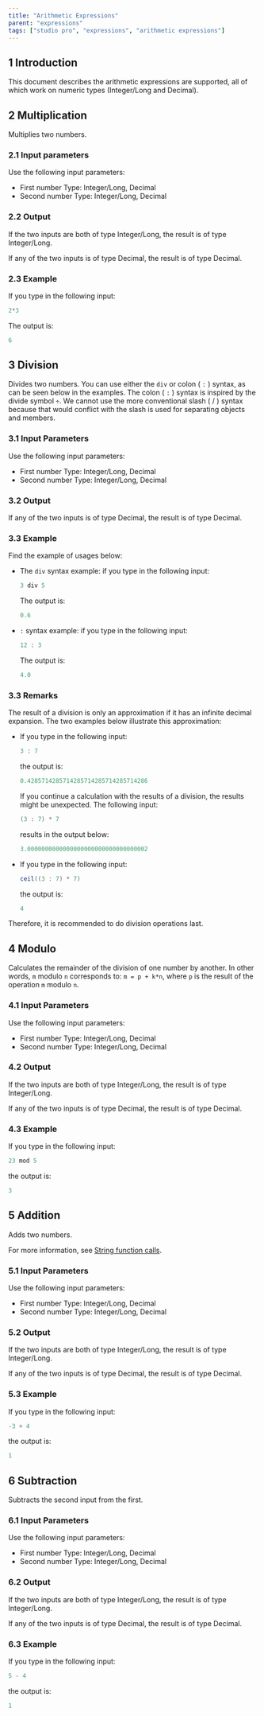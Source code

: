 ```yaml
---
title: "Arithmetic Expressions"
parent: "expressions"
tags: ["studio pro", "expressions", "arithmetic expressions"]
---
```


## 1 Introduction

This document describes the arithmetic expressions are supported, all of which work on numeric types (Integer/Long and Decimal).

## 2 Multiplication

Multiplies two numbers.

### 2.1 Input parameters

Use the following input parameters:

*   First number
    Type: Integer/Long, Decimal
*   Second number
    Type: Integer/Long, Decimal

### 2.2 Output

If the two inputs are both of type Integer/Long, the result is of type Integer/Long.

If any of the two inputs is of type Decimal, the result is of type Decimal.

### 2.3 Example

If you type in the following input:


```java
2*3
```
The output is:

```java
6
```

## 3 Division

Divides two numbers. You can use either the `div` or colon ( ``:`` ) syntax, as can be seen below in the examples. The colon ( ``:`` ) syntax is inspired by the divide symbol `÷`. We cannot use the more conventional slash ( / ) syntax because that would conflict with the slash is used for separating objects and members.

### 3.1 Input Parameters

Use the following input parameters:

*   First number
    Type: Integer/Long, Decimal
*   Second number
    Type: Integer/Long, Decimal

### 3.2 Output

If any of the two inputs is of type Decimal, the result is of type Decimal.

### 3.3 Example

Find the example of usages below:

* The `div` syntax example: if you type in the following input:

  ```java
  3 div 5
  ```

  The output is:

  ```java
  0.6
  ```

* `:` syntax example: if you type in the following input:

  ```java
  12 : 3
  ```

  The output is:

  ```java
  4.0
  ```

### 3.3 Remarks

The result of a division is only an approximation if it has an infinite decimal expansion. The two examples below illustrate this approximation: 

* If you type in the following input:

	```java
	3 : 7
	```
	
	the output is:
	
	```java
	0.4285714285714285714285714285714286
	```
	
	If you continue a calculation with the results of a division, the results might be unexpected. The following input:
	
	```java
	(3 : 7) * 7
	```
	
	results in the output below:
	
	```java
	3.0000000000000000000000000000000002
	```

* If you type in the following input:

    ```java
    ceil((3 : 7) * 7)
    ```

    the output is:

    ```java
    4
    ```

Therefore, it is recommended to do division operations last.

## 4 Modulo

Calculates the remainder of the division of one number by another. In other words, `m` modulo `n` corresponds to: `m = p + k*n`, where `p` is the result of the operation `m` modulo `n`.

### 4.1 Input Parameters

Use the following input parameters:

*   First number
    Type: Integer/Long, Decimal
*   Second number
    Type: Integer/Long, Decimal

### 4.2 Output

If the two inputs are both of type Integer/Long, the result is of type Integer/Long.

If any of the two inputs is of type Decimal, the result is of type Decimal.

### 4.3 Example

If you type in the following input:

```java
23 mod 5
```

the output is:

```java
3
```
## 5 Addition

Adds two numbers.

For more information, see [String function calls](string-function-calls).

### 5.1 Input Parameters

Use the following input parameters:

*   First number
    Type: Integer/Long, Decimal
*   Second number
    Type: Integer/Long, Decimal

### 5.2 Output

If the two inputs are both of type Integer/Long, the result is of type Integer/Long.

If any of the two inputs is of type Decimal, the result is of type Decimal.

### 5.3 Example

If you type in the following input:

```java
-3 + 4
```

the output is:

```java
1
```

## 6 Subtraction

Subtracts the second input from the first.

### 6.1 Input Parameters

Use the following input parameters:

*   First number
    Type: Integer/Long, Decimal
*   Second number
    Type: Integer/Long, Decimal

### 6.2 Output

If the two inputs are both of type Integer/Long, the result is of type Integer/Long.

If any of the two inputs is of type Decimal, the result is of type Decimal.

### 6.3 Example

If you type in the following input:

```java
5 - 4
```

the output is:

```java
1
```
